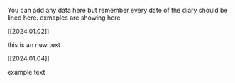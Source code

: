 You can add any data here but remember every date of the diary should be lined here. exmaples are showing here

[[2024.01.02]]

this is an new text

[[2024.01.04]]

example text
